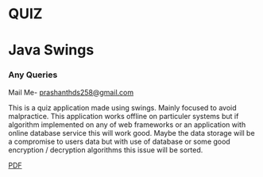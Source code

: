 # QUIZ

# Java Swings

### Any Queries
Mail Me- <prashanthds258@gmail.com>

This is a quiz application made using swings.
Mainly focused to avoid malpractice.
This application works offline on particuler systems but if algorithm implemented on any of web frameworks or an application with online database service this will work good.
Maybe the data storage will be a compromise to users data but with use of database or some good encryption / decryption algorithms this issue will be sorted.

[PDF](https://drive.google.com/file/d/1Y1jGSjXF3fgrQDOfWVL6cgDusKFqFFc4/view?usp=sharing)
